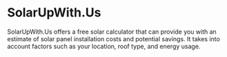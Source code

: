# SolarUpWith.Us

SolarUpWith.Us offers a free solar calculator that can provide you with an estimate of solar panel installation costs and potential savings. It takes into account factors such as your location, roof type, and energy usage.
